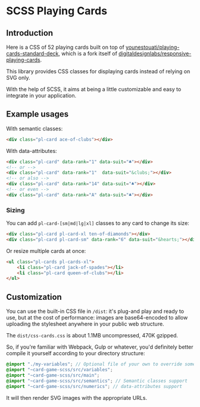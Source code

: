 # SCSS Playing Cards

## Introduction

Here is a CSS of 52 playing cards built on top of [younestouati/playing-cards-standard-deck](https://github.com/younestouati/playing-cards-standard-deck), 
which is a fork itself of [digitaldesignlabs/responsive-playing-cards](https://github.com/digitaldesignlabs/responsive-playing-cards).

This library provides CSS classes for displaying cards instead of relying on SVG only.

With the help of SCSS, it aims at being a little customizable and easy to integrate in your application.

## Example usages

With semantic classes:

```html
<div class="pl-card ace-of-clubs"></div>
```

With data-attributes:
```html
<div class="pl-card" data-rank="1" data-suit="♣"></div>
<!-- or -->
<div class="pl-card" data-rank="1"  data-suit="&clubs;"></div>
<!-- or also -->
<div class="pl-card" data-rank="14" data-suit="♣"></div>
<!-- or even -->
<div class="pl-card" data-rank="A" data-suit="♣️"></div>
```

### Sizing

You can add `pl-card-[sm|md|lg|xl]` classes to any card to change its size:

```html
<div class="pl-card pl-card-xl ten-of-diamonds"></div>
<div class="pl-card pl-card-sm" data-rank="6" data-suit="&hearts;"></div>
```

Or resize multiple cards at once:
```html
<ul class="pl-cards pl-cards-xl">
    <li class="pl-card jack-of-spades"></li>
    <li class="pl-card queen-of-clubs"></li>
</ul>
```

## Customization

You can use the built-in CSS file in `/dist`: it's plug-and play and ready to use, but at the cost of performance: 
images are base64-encoded to allow uploading the stylesheet anywhere in your public web structure.

The `dist/css-cards.css` is about 1.1MB uncompressed, 470K gzipped.

So, if you're familiar with Webpack, Gulp or whatever, you'd definitely better compile it yourself according to your directory structure:

```scss
@import "./my-variables"; // Optional file of your own to override some variables
@import "~card-game-scss/src/variables";
@import "~card-game-scss/src/main";
@import "~card-game-scss/src/semantics"; // Semantic classes support
@import "~card-game-scss/src/numerics"; // data-attributes support
```

It will then render SVG images with the appropriate URLs.

